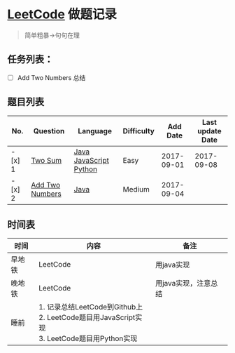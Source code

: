 # [LeetCode](https://leetcode.com/problems/) 做题记录

> 简单粗暴->句句在理

## 任务列表：
- [ ] Add Two Numbers 总结

## 题目列表
| No.     | Question             | Language                                    | Difficulty | Add Date   | Last update Date |
|---------|----------------------|---------------------------------------------|------------|------------|------------------|
| - [x] 1 | [Two Sum][1]         | [Java][1_1] [JavaScript][1_2] [Python][1_3] | Easy       | 2017-09-01 | 2017-09-08       |
| - [x] 2 | [Add Two Numbers][2] | [Java][2_1]                                 | Medium     | 2017-09-04 |                  |

[1]:001.Two%20Sum
[1_1]:001.Two%20Sum/TwoSum.java
[1_2]:001.Two%20Sum/twosum.js
[1_3]:001.Two%20Sum/TwoSum.py

[2]:002.Add%20Two%20Numbers
[2_1]:002.Add%20Two%20Numbers/Solution.java

## 时间表
| 时间   | 内容                                                                                                   | 备注                 |
|--------|--------------------------------------------------------------------------------------------------------|----------------------|
| 早地铁 | LeetCode                                                                                               | 用java实现           |
| 晚地铁 | LeetCode                                                                                               | 用java实现，注意总结 |
| 睡前   | 1. 记录总结LeetCode到Github上<br/>2. LeetCode题目用JavaScript实现<br/>3. LeetCode题目用Python实现<br/> |                      |
